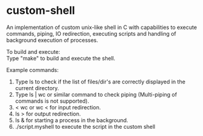 # custom-shell
An implementation of custom unix-like shell in C with capabilities to execute commands, piping, IO redirection, executing scripts and handling of background execution of processes.  
  
To build and execute:  
Type "make" to build and execute the shell.  
  
Example commands:  
1. Type ls to check if the list of files/dir's are correctly displayed in the current directory.  
2. Type ls | wc or similar command to check piping (Multi-piping of commands is not supported).  
3. < <file-name> wc or wc < <file-name> for input redirection.  
4. ls > <file-name> for output redirection.  
5. ls & for starting a process in the background.  
6. ./script.myshell to execute the script in the custom shell  
